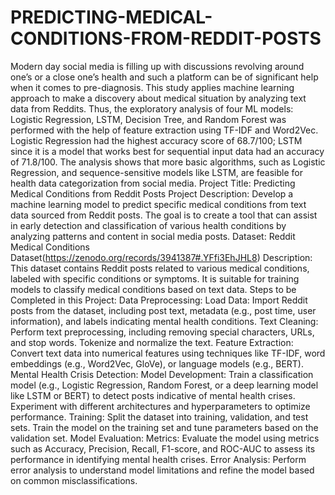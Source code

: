 # PREDICTING-MEDICAL-CONDITIONS-FROM-REDDIT-POSTS
Modern day social media is filling up with discussions revolving around one’s or a close one’s health and such a platform can be of significant help when it comes to pre-diagnosis.
This study applies machine learning approach to make a discovery about medical situation by analyzing text data from Reddits.
Thus, the exploratory analysis of four ML models: Logistic Regression, LSTM, Decision Tree, and Random Forest was performed with the help of feature extraction using TF-IDF and Word2Vec. Logistic Regression had the highest accuracy score of 68.7/100; LSTM since it is a model that works best for sequential input data had an accuracy of 71.8/100. The analysis shows that more basic algorithms, such as Logistic Regression, and sequence-sensitive models like LSTM, are feasible for health data categorization from social media.
Project Title: Predicting Medical Conditions from Reddit Posts
Project Description: Develop a machine learning model to predict specific medical conditions from text data sourced from Reddit posts. The goal is to create a tool that can assist in early detection and classification of various health conditions by analyzing patterns and content in social media posts.
Dataset: Reddit Medical Conditions Dataset(https://zenodo.org/records/3941387#.YFfi3EhJHL8)
Description: This dataset contains Reddit posts related to various medical conditions, labeled with specific conditions or symptoms. It is suitable for training models to classify medical conditions based on text data.
Steps to be Completed in this Project:
Data Preprocessing:
Load Data: Import Reddit posts from the dataset, including post text, metadata (e.g., post time, user information), and labels indicating mental health conditions.
Text Cleaning: Perform text preprocessing, including removing special characters, URLs, and stop words. Tokenize and normalize the text.
Feature Extraction: Convert text data into numerical features using techniques like TF-IDF, word embeddings (e.g., Word2Vec, GloVe), or language models (e.g., BERT).
Mental Health Crisis Detection:
Model Development:
Train a classification model (e.g., Logistic Regression, Random Forest, or a deep learning model like LSTM or BERT) to detect posts indicative of mental health crises.
Experiment with different architectures and hyperparameters to optimize performance.
Training:
Split the dataset into training, validation, and test sets. Train the model on the training set and tune parameters based on the validation set.
Model Evaluation:
Metrics:
Evaluate the model using metrics such as Accuracy, Precision, Recall, F1-score, and ROC-AUC to assess its performance in identifying mental health crises.
Error Analysis:
Perform error analysis to understand model limitations and refine the model based on common misclassifications.
